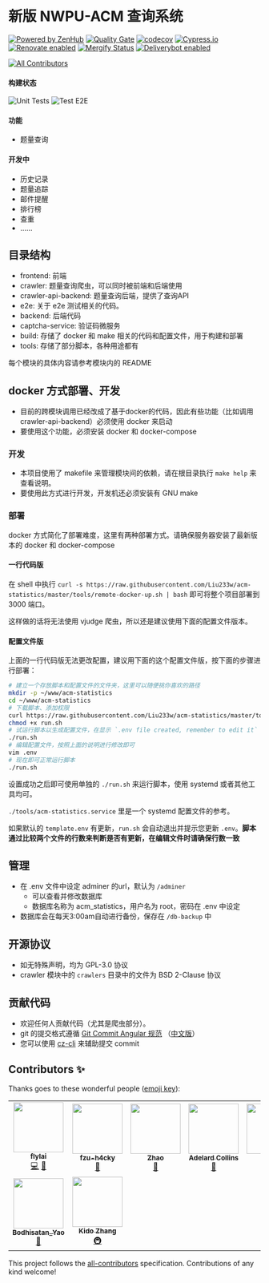 新版 NWPU-ACM 查询系统
===

[![Powered by ZenHub](https://img.shields.io/badge/Powered_by-ZenHub-5e60ba.svg)](https://app.zenhub.com/workspace/o/liu233w/acm-statistics/boards?repos=125616473)
[![Quality Gate](https://sonarcloud.io/api/project_badges/measure?project=acm-statistics&metric=alert_status)](https://sonarcloud.io/dashboard?id=acm-statistics)
[![codecov](https://codecov.io/gh/Liu233w/acm-statistics/branch/master/graph/badge.svg)](https://codecov.io/gh/Liu233w/acm-statistics)
[![Cypress.io](https://img.shields.io/badge/cypress.io-tests-green.svg)](https://dashboard.cypress.io/#/projects/4s32o7/runs)
[![Renovate enabled](https://img.shields.io/badge/renovate-enabled-brightgreen.svg)](https://renovatebot.com/)
[![Mergify Status](https://img.shields.io/badge/Mergify-enabled-green.svg)](https://mergify.io)
[![Deliverybot enabled](https://img.shields.io/badge/Deliverybot-enabled-blue.svg)](https://app.deliverybot.dev/Liu233w/acm-statistics/branch/master)
<!-- ALL-CONTRIBUTORS-BADGE:START - Do not remove or modify this section -->
[![All Contributors](https://img.shields.io/badge/all_contributors-9-orange.svg?style=flat-square)](#contributors-)
<!-- ALL-CONTRIBUTORS-BADGE:END -->

#### 构建状态

![Unit Tests](https://github.com/Liu233w/acm-statistics/workflows/Unit%20Tests/badge.svg)
![Test E2E](https://github.com/Liu233w/acm-statistics/workflows/Test%20E2E/badge.svg)


#### 功能
- 题量查询
#### 开发中
- 历史记录
- 题量追踪
- 邮件提醒
- 排行榜
- 查重
- ……

## 目录结构

- frontend: 前端
- crawler: 题量查询爬虫，可以同时被前端和后端使用
- crawler-api-backend: 题量查询后端，提供了查询API
- e2e: 关于 e2e 测试相关的代码。
- backend: 后端代码
- captcha-service: 验证码微服务
- build: 存储了 docker 和 make 相关的代码和配置文件，用于构建和部署
- tools: 存储了部分脚本，各种用途都有

每个模块的具体内容请参考模块内的 README

## docker 方式部署、开发

- 目前的跨模块调用已经改成了基于docker的代码，因此有些功能（比如调用 crawler-api-backend）必须使用 docker 来启动
- 要使用这个功能，必须安装 docker 和 docker-compose

### 开发
- 本项目使用了 makefile 来管理模块间的依赖，请在根目录执行 `make help` 来查看说明。
- 要使用此方式进行开发，开发机还必须安装有 GNU make

### 部署

docker 方式简化了部署难度，这里有两种部署方式。请确保服务器安装了最新版本的 docker 和 docker-compose

#### 一行代码版
在 shell 中执行 `curl -s https://raw.githubusercontent.com/Liu233w/acm-statistics/master/tools/remote-docker-up.sh | bash` 即可将整个项目部署到 3000 端口。

这样做的话将无法使用 vjudge 爬虫，所以还是建议使用下面的配置文件版本。

#### 配置文件版
上面的一行代码版无法更改配置，建议用下面的这个配置文件版，按下面的步骤进行部署：

```bash
# 建立一个存放脚本和配置文件的文件夹，这里可以随便挑你喜欢的路径
mkdir -p ~/www/acm-statistics
cd ~/www/acm-statistics
# 下载脚本、添加权限
curl https://raw.githubusercontent.com/Liu233w/acm-statistics/master/tools/remote-docker-up.sh  -o run.sh
chmod +x run.sh
# 试运行脚本以生成配置文件，在显示 `.env file created, remember to edit it` 之后会自动退出脚本
./run.sh
# 编辑配置文件，按照上面的说明进行修改即可
vim .env
# 现在即可正常运行脚本
./run.sh
```

设置成功之后即可使用单独的 `./run.sh` 来运行脚本，使用 systemd 或者其他工具均可。

`./tools/acm-statistics.service` 里是一个 systemd 配置文件的参考。

如果默认的 `template.env` 有更新，`run.sh` 会自动退出并提示您更新 `.env`。**脚本通过比较两个文件的行数来判断是否有更新，在编辑文件时请确保行数一致**

## 管理
- 在 .env 文件中设定 adminer 的url，默认为 `/adminer`
  - 可以查看并修改数据库
  - 数据库名称为 acm_statistics，用户名为 root，密码在 .env 中设定
- 数据库会在每天3:00am自动进行备份，保存在 `/db-backup` 中

## 开源协议
- 如无特殊声明，均为 GPL-3.0 协议
- crawler 模块中的 `crawlers` 目录中的文件为 BSD 2-Clause 协议

## 贡献代码

- 欢迎任何人贡献代码（尤其是爬虫部分）。
- git 的提交格式遵循 [Git Commit Angular 规范](https://gist.github.com/stephenparish/9941e89d80e2bc58a153)
    （[中文版](http://www.ruanyifeng.com/blog/2016/01/commit_message_change_log.html)）
- 您可以使用 [cz-cli](https://github.com/commitizen/cz-cli) 来辅助提交 commit


## Contributors ✨

Thanks goes to these wonderful people ([emoji key](https://allcontributors.org/docs/en/emoji-key)):

<!-- ALL-CONTRIBUTORS-LIST:START - Do not remove or modify this section -->
<!-- prettier-ignore-start -->
<!-- markdownlint-disable -->
<table>
  <tr>
    <td align="center"><a href="https://github.com/flylai"><img src="https://avatars2.githubusercontent.com/u/9880740?v=4" width="100px;" alt=""/><br /><sub><b>flylai</b></sub></a><br /><a href="https://github.com/Liu233w/acm-statistics/commits?author=flylai" title="Code">💻</a> <a href="https://github.com/Liu233w/acm-statistics/issues?q=author%3Aflylai" title="Bug reports">🐛</a></td>
    <td align="center"><a href="https://github.com/fzu-h4cky"><img src="https://avatars3.githubusercontent.com/u/36151020?v=4" width="100px;" alt=""/><br /><sub><b>fzu-h4cky</b></sub></a><br /><a href="https://github.com/Liu233w/acm-statistics/issues?q=author%3Afzu-h4cky" title="Bug reports">🐛</a></td>
    <td align="center"><a href="http://zhao.wtf"><img src="https://avatars1.githubusercontent.com/u/11994295?v=4" width="100px;" alt=""/><br /><sub><b>Zhao</b></sub></a><br /><a href="https://github.com/Liu233w/acm-statistics/issues?q=author%3A2512821228" title="Bug reports">🐛</a></td>
    <td align="center"><a href="https://www.cometeme.tech"><img src="https://avatars0.githubusercontent.com/u/22635759?v=4" width="100px;" alt=""/><br /><sub><b>Adelard Collins</b></sub></a><br /><a href="https://github.com/Liu233w/acm-statistics/issues?q=author%3Acometeme" title="Bug reports">🐛</a></td>
    <td align="center"><a href="https://github.com/ctuu"><img src="https://avatars3.githubusercontent.com/u/22322656?v=4" width="100px;" alt=""/><br /><sub><b>ct</b></sub></a><br /><a href="https://github.com/Liu233w/acm-statistics/issues?q=author%3Actuu" title="Bug reports">🐛</a></td>
    <td align="center"><a href="https://github.com/Geekxiong"><img src="https://avatars3.githubusercontent.com/u/25352156?v=4" width="100px;" alt=""/><br /><sub><b>Geekxiong</b></sub></a><br /><a href="#ideas-Geekxiong" title="Ideas, Planning, & Feedback">🤔</a></td>
    <td align="center"><a href="https://github.com/settings/profile"><img src="https://avatars2.githubusercontent.com/u/39403985?v=4" width="100px;" alt=""/><br /><sub><b>Halorv</b></sub></a><br /><a href="#ideas-Halorv" title="Ideas, Planning, & Feedback">🤔</a></td>
  </tr>
  <tr>
    <td align="center"><a href="https://github.com/bodhisatan"><img src="https://avatars0.githubusercontent.com/u/35862184?v=4" width="100px;" alt=""/><br /><sub><b>Bodhisatan_Yao</b></sub></a><br /><a href="https://github.com/Liu233w/acm-statistics/issues?q=author%3Abodhisatan" title="Bug reports">🐛</a></td>
    <td align="center"><a href="https://kidozh.com"><img src="https://avatars3.githubusercontent.com/u/11661760?v=4" width="100px;" alt=""/><br /><sub><b>Kido Zhang</b></sub></a><br /><a href="#infra-kidozh" title="Infrastructure (Hosting, Build-Tools, etc)">🚇</a></td>
  </tr>
</table>

<!-- markdownlint-enable -->
<!-- prettier-ignore-end -->
<!-- ALL-CONTRIBUTORS-LIST:END -->

This project follows the [all-contributors](https://github.com/all-contributors/all-contributors) specification. Contributions of any kind welcome!

